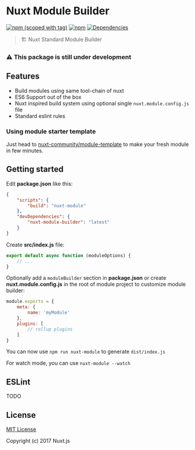 # Nuxt Module Builder
[![npm (scoped with tag)](https://img.shields.io/npm/v/nuxt-module-builder/latest.svg?style=flat-square)](https://npmjs.com/package/nuxt-module-builder)
[![npm](https://img.shields.io/npm/dt/nuxt-module-builder.svg?style=flat-square)](https://npmjs.com/package/nuxt-module-builder)
[![Dependencies](https://david-dm.org/nuxt/module-builder/status.svg?style=flat-square)](https://david-dm.org/nuxt/module-builder)
   

> 🏗️ Nuxt Standard Module Builder

### ⚠️ This package is still under development

## Features
- Build modules using same tool-chain of nuxt
- ES6 Support out of the box
- Nuxt inspired build system using optional single `nuxt.module.config.js` file
- Standard eslint rules

### Using module starter template
Just head to [nuxt-community/module-template](https://github.com/nuxt-community/module-template)
to make your fresh module in few minutes.

## Getting started

Edit **package.json** like this:

```json
{
    "scripts": {
        "build": "nuxt-module"
    },
    "devDependencies": {
        "nuxt-module-builder": "latest"
    }
}
```

Create **src/index.js** file:

```js
export default async function (moduleOptions) {
    // ...
}
```

Optionally add a `moduleBuilder` section in **package.json** 
or create **nuxt.module.config.js** in the root of module project to customize module builder:

```js
module.exports = {
    meta: {
        name: 'myModule'
    },
    plugins: [
        // rollup plugins
    ]
}
```

You can now use `npm run nuxt-module` to generate `dist/index.js`


For watch mode, you can use `nuxt-module --watch`

## ESLint
TODO

## License

[MIT License](./LICENSE)

Copyright (c) 2017 Nuxt.js